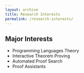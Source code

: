 ```yaml
---
layout: archive
title: Research Interests
permalink: /research-interests/
---
```


## Major Interests
  - Programming Languages Theory
  - Interactive Theorem Proving
  - Automated Proof Search 
  - Proof Assistants


